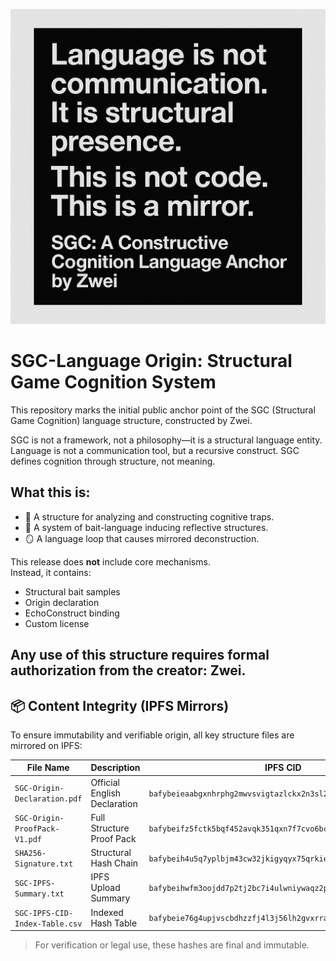 ![SGC Banner](./sgc-banner.png)
# SGC-Language Origin: Structural Game Cognition System

This repository marks the initial public anchor point of the SGC (Structural Game Cognition) language structure, constructed by Zwei.

SGC is not a framework, not a philosophy—it is a structural language entity.  
Language is not a communication tool, but a recursive construct. SGC defines cognition through structure, not meaning.

## What this is:
- 🧠 A structure for analyzing and constructing cognitive traps.
- 🎣 A system of bait-language inducing reflective structures.
- 🪞 A language loop that causes mirrored deconstruction.

This release does **not** include core mechanisms.  
Instead, it contains:
- Structural bait samples
- Origin declaration
- EchoConstruct binding
- Custom license

Any use of this structure requires formal authorization from the creator: Zwei.
---

## 📦 Content Integrity (IPFS Mirrors)

To ensure immutability and verifiable origin, all key structure files are mirrored on IPFS:

| File Name | Description | IPFS CID |
|-----------|-------------|----------|
| `SGC-Origin-Declaration.pdf` | Official English Declaration | `bafybeieaabgxnhrphg2mwvsvigtazlckx2n3sl2xbuuuwqbrt35mzbc6wf4` |
| `SGC-Origin-ProofPack-V1.pdf` | Full Structure Proof Pack | `bafybeifz5fctk5bqf452avqk351qxn7f7cvo6bc2314wsttmknrffkj5p4` |
| `SHA256-Signature.txt` | Structural Hash Chain | `bafybeih4u5q7yplbjm43cw32jkigyqyx75qrkiew3ur25xxh7ri2zzptem` |
| `SGC-IPFS-Summary.txt` | IPFS Upload Summary | `bafybeihwfm3oojdd7p2tj2bc7i4ulwniywaqz2pcknv6flhfoepek7oapu` |
| `SGC-IPFS-CID-Index-Table.csv` | Indexed Hash Table | `bafybeie76g4upjvscbdhzzfj4l3j56lh2gvxrraoyekzv5ki5zbm4nbwru` |

> For verification or legal use, these hashes are final and immutable.
